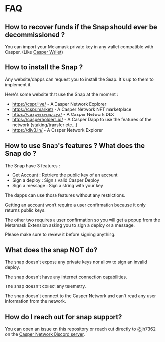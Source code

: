 # FAQ

## How to recover funds if the Snap should ever be decommissioned ?

You can import your Metamask private key in any wallet compatible with Casper. (Like [Casper Wallet](https://www.casperwallet.io/))

## How to install the Snap ?

Any website/dapps can request you to install the Snap. It's up to them to implement it.

Here's some website that use the Snap at the moment :

- https://cspr.live/ - A Casper Network Explorer
- https://cspr.market/ - A Casper Network NFT marketplace
- https://casperswap.xyz/ - A Casper Network DEX
- https://casperholders.io/ - A Casper Dapp to use the features of the network (staking/transfer etc...)
- https://div3.in/ - A Casper Network Explorer

## How to use Snap's features ? What does the Snap do ?

The Snap have 3 features :

- Get Account : Retrieve the public key of an account
- Sign a deploy : Sign a valid Casper Deploy
- Sign a message : Sign a string with your key

The dapps can use those features without any restrictions.

Getting an account won't require a user confirmation because it only returns public keys.

The other two requires a user confirmation so you will get a popup from the Metamask Extension asking you to sign a deploy or a message.

Please make sure to review it before signing anything.

## What does the snap NOT do?

The snap doesn't expose any private keys nor allow to sign an invalid deploy.

The snap doesn't have any internet connection capabilities.

The snap doesn't collect any telemetry.

The snap doesn't connect to the Casper Network and can't read any user information from the network.

## How do I reach out for snap support?

You can open an issue on this repository or reach out directly to @jh7362 on the [Casper Network Discord server](https://discord.gg/caspernetwork).
